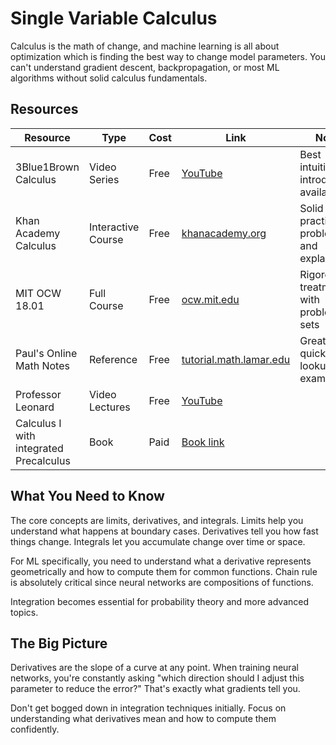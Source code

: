 # Single Variable Calculus

Calculus is the math of change, and machine learning is all about optimization which is finding the best way to change model parameters. You can't understand gradient descent, backpropagation, or most ML algorithms without solid calculus fundamentals.

## Resources

| Resource | Type | Cost | Link | Notes |
|----------|------|------|------|-------|
| 3Blue1Brown Calculus | Video Series | Free | <a href="https://youtube.com/playlist?list=PLZHQObOWTQDMsr9K-rj53DwVRMYO3t5Yr" target="_blank">YouTube</a> | Best intuitive introduction available |
| Khan Academy Calculus | Interactive Course | Free | <a href="https://khanacademy.org/math/calculus-1" target="_blank">khanacademy.org</a> | Solid practice problems and explanations |
| MIT OCW 18.01 | Full Course | Free | <a href="https://ocw.mit.edu/courses/18-01-single-variable-calculus-fall-2006/" target="_blank">ocw.mit.edu</a> | Rigorous treatment with problem sets |
| Paul's Online Math Notes | Reference | Free | <a href="https://tutorial.math.lamar.edu/Classes/CalcI/CalcI.aspx" target="_blank">tutorial.math.lamar.edu</a> | Great for quick lookups and examples |
| Professor Leonard | Video Lectures | Free | [YouTube](https://youtube.com/playlist?list=PLF797E961509B4EB5&si=MCBEJh3w6u4DtXM1) |
| Calculus I with integrated Precalculus | Book | Paid | [Book link](https://a.co/d/5bpuEcg) |


## What You Need to Know

The core concepts are limits, derivatives, and integrals. Limits help you understand what happens at boundary cases. Derivatives tell you how fast things change. Integrals let you accumulate change over time or space.

For ML specifically, you need to understand what a derivative represents geometrically and how to compute them for common functions. Chain rule is absolutely critical since neural networks are compositions of functions.

Integration becomes essential for probability theory and more advanced topics.

## The Big Picture

Derivatives are the slope of a curve at any point. When training neural networks, you're constantly asking "which direction should I adjust this parameter to reduce the error?" That's exactly what gradients tell you.

Don't get bogged down in integration techniques initially. Focus on understanding what derivatives mean and how to compute them confidently.

